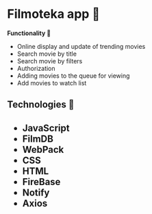 <h1> Filmoteka app 📅</h1>


<b>Functionality 🧰</b>
<ul>
<li>Online display and update of trending movies</li>
<li>Search movie by title</li>
<li>Search movie by filters </li>
<li>Authorization</li>
<li>Adding movies to the queue for viewing</li>
<li>Add movies to watch list</li>
</ul>



<h2>Technologies 🚀<h2>
<ul>
<li>JavaScript</li>
<li>FilmDB</li>
<li>WebPack </li>
<li>CSS</li>
<li>HTML</li>
<li>FireBase</li>
<li>Notify</li>
<li>Axios</li>
</ul>


